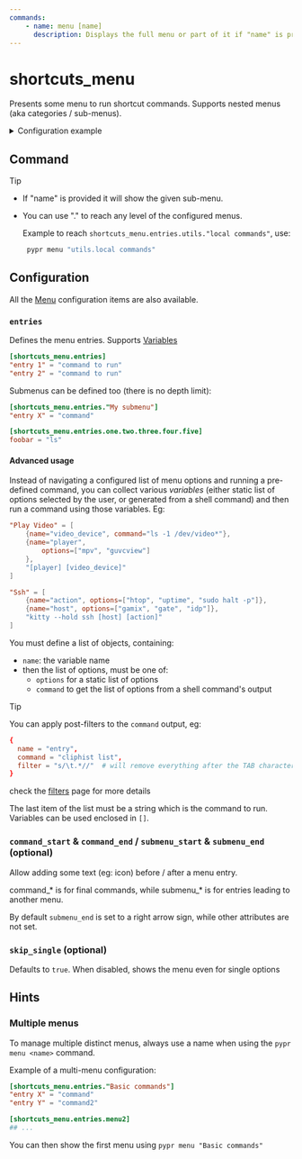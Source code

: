```yaml
---
commands:
    - name: menu [name]
      description: Displays the full menu or part of it if "name" is provided
---
```


# shortcuts_menu

Presents some menu to run shortcut commands. Supports nested menus (aka categories / sub-menus).

<details>
   <summary>Configuration example</summary>

```toml
[shortcuts_menu.entries]

"Open Jira ticket" = 'open-jira-ticket "$(wl-paste)"'
Relayout = "pypr relayout"
"Fetch window" = "pypr fetch_client_menu"
"Hyprland socket" = 'kitty  socat - "UNIX-CONNECT:$XDG_RUNTIME_DIR/hypr/$HYPRLAND_INSTANCE_SIGNATURE/.socket2.sock"'
"Hyprland logs" = 'kitty tail -f $XDG_RUNTIME_DIR/hypr/$HYPRLAND_INSTANCE_SIGNATURE/hyprland.log'

"Serial USB Term" = [
    {name="device", command="ls -1 /dev/ttyUSB*; ls -1 /dev/ttyACM*"},
    {name="speed", options=["115200", "9600", "38400", "115200", "256000", "512000"]},
    "kitty miniterm --raw --eol LF [device] [speed]"
]

"Color picker" = [
    {name="format", options=["hex", "rgb", "hsv", "hsl", "cmyk"]},
    "sleep 0.2; hyprpicker --format [format] | wl-copy" # sleep to let the menu close before the picker opens
]
```

</details>


## Command

<CommandList :commands="$frontmatter.commands" />

> [!tip]
> - If "name" is provided it will show the given sub-menu.
> - You can use "." to reach any level of the configured menus.
>
>      Example to reach `shortcuts_menu.entries.utils."local commands"`, use:
>      ```sh
>       pypr menu "utils.local commands"
>      ```

## Configuration

All the [Menu](./Menu) configuration items are also available.

### `entries`

Defines the menu entries. Supports [Variables](./Variables)

```toml
[shortcuts_menu.entries]
"entry 1" = "command to run"
"entry 2" = "command to run"
```
Submenus can be defined too (there is no depth limit):

```toml
[shortcuts_menu.entries."My submenu"]
"entry X" = "command"

[shortcuts_menu.entries.one.two.three.four.five]
foobar = "ls"
```

#### Advanced usage

Instead of navigating a configured list of menu options and running a pre-defined command, you can collect various *variables* (either static list of options selected by the user, or generated from a shell command) and then run a command using those variables. Eg:

```toml
"Play Video" = [
    {name="video_device", command="ls -1 /dev/video*"},
    {name="player",
        options=["mpv", "guvcview"]
    },
    "[player] [video_device]"
]

"Ssh" = [
    {name="action", options=["htop", "uptime", "sudo halt -p"]},
    {name="host", options=["gamix", "gate", "idp"]},
    "kitty --hold ssh [host] [action]"
]
```

You must define a list of objects, containing:
- `name`: the variable name
- then the list of options, must be one of:
    - `options` for a static list of options
    - `command` to get the list of options from a shell command's output

> [!tip]
> You can apply post-filters to the `command` output, eg:
> ```toml
> {
>   name = "entry",
>   command = "cliphist list",
>   filter = "s/\t.*//"  # will remove everything after the TAB character
> }
> ```
> check the [filters](./filters) page for more details

The last item of the list must be a string which is the command to run. Variables can be used enclosed in `[]`.

### `command_start` & `command_end` / `submenu_start` & `submenu_end` (optional)

Allow adding some text (eg: icon) before / after a menu entry.

command_* is for final commands, while submenu_* is for entries leading to another menu.

By default `submenu_end` is set to a right arrow sign, while other attributes are not set.

### `skip_single` (optional)

Defaults to `true`.
When disabled, shows the menu even for single options

## Hints

### Multiple menus

To manage multiple distinct menus, always use a name when using the `pypr menu <name>` command.

Example of a multi-menu configuration:

```toml
[shortcuts_menu.entries."Basic commands"]
"entry X" = "command"
"entry Y" = "command2"

[shortcuts_menu.entries.menu2]
## ...
```

You can then show the first menu using `pypr menu "Basic commands"`
